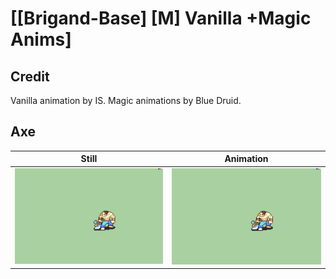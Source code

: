 # [\[Brigand-Base\] \[M\] Vanilla +Magic Anims]

## Credit

Vanilla animation by IS.
Magic animations by Blue Druid.
	
## Axe

| Still | Animation |
| :---: | :-------: |
| ![Axe still](./Axe_000.png) | ![Axe animation](./Axe.gif) |
